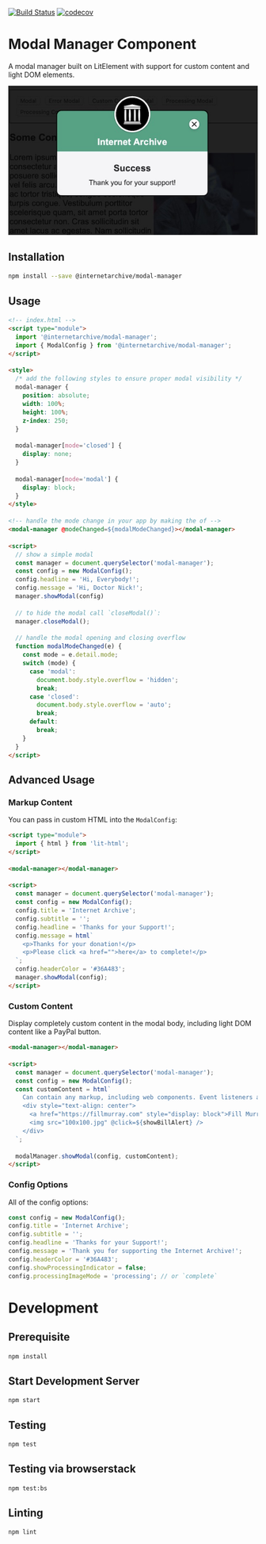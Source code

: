 [![Build Status](https://travis-ci.com/internetarchive/iaux-modal-manager.svg?branch=master)](https://travis-ci.com/internetarchive/iaux-modal-manager) [![codecov](https://codecov.io/gh/internetarchive/iaux-modal-manager/branch/master/graph/badge.svg)](https://codecov.io/gh/internetarchive/iaux-modal-manager)

# Modal Manager Component

A modal manager built on LitElement with support for custom content and light DOM elements.

![Modal Manager](./assets/modal-screenshot.jpg "Modal Manager Demo")

## Installation
```bash
npm install --save @internetarchive/modal-manager
```

## Usage
```html
<!-- index.html -->
<script type="module">
  import '@internetarchive/modal-manager';
  import { ModalConfig } from '@internetarchive/modal-manager';
</script>

<style>
  /* add the following styles to ensure proper modal visibility */
  modal-manager {
    position: absolute;
    width: 100%;
    height: 100%;
    z-index: 250;
  }

  modal-manager[mode='closed'] {
    display: none;
  }

  modal-manager[mode='modal'] {
    display: block;
  }
</style>

<!-- handle the mode change in your app by making the of -->
<modal-manager @modeChanged=${modalModeChanged}></modal-manager>

<script>
  // show a simple modal
  const manager = document.querySelector('modal-manager');
  const config = new ModalConfig();
  config.headline = 'Hi, Everybody!';
  config.message = 'Hi, Doctor Nick!';
  manager.showModal(config)

  // to hide the modal call `closeModal()`:
  manager.closeModal();

  // handle the modal opening and closing overflow
  function modalModeChanged(e) {
    const mode = e.detail.mode;
    switch (mode) {
      case 'modal':
        document.body.style.overflow = 'hidden';
        break;
      case 'closed':
        document.body.style.overflow = 'auto';
        break;
      default:
        break;
    }
  }
</script>
```

## Advanced Usage

### Markup Content

You can pass in custom HTML into the `ModalConfig`:

```html
<script type="module">
  import { html } from 'lit-html';
</script>

<modal-manager></modal-manager>

<script>
  const manager = document.querySelector('modal-manager');
  const config = new ModalConfig();
  config.title = 'Internet Archive';
  config.subtitle = '';
  config.headline = 'Thanks for your Support!';
  config.message = html`
    <p>Thanks for your donation!</p>
    <p>Please click <a href="">here</a> to complete!</p>
  `;
  config.headerColor = '#36A483';
  manager.showModal(config);
</script>
```

### Custom Content

Display completely custom content in the modal body, including light DOM content like a PayPal button.

```html
<modal-manager></modal-manager>

<script>
  const manager = document.querySelector('modal-manager');
  const config = new ModalConfig();
  const customContent = html`
    Can contain any markup, including web components. Event listeners also work. Try clicking on the picture.
    <div style="text-align: center">
      <a href="https://fillmurray.com" style="display: block">Fill Murray</a>
      <img src="100x100.jpg" @click=${showBillAlert} />
    </div>
  `;

  modalManager.showModal(config, customContent);
</script>
```

### Config Options

All of the config options:

```javascript
const config = new ModalConfig();
config.title = 'Internet Archive';
config.subtitle = '';
config.headline = 'Thanks for your Support!';
config.message = 'Thank you for supporting the Internet Archive!';
config.headerColor = '#36A483';
config.showProcessingIndicator = false;
config.processingImageMode = 'processing'; // or `complete`
```

# Development

## Prerequisite
```bash
npm install
```

## Start Development Server
```bash
npm start
```

## Testing
```bash
npm test
```

## Testing via browserstack
```bash
npm test:bs
```

## Linting
```bash
npm lint
```
